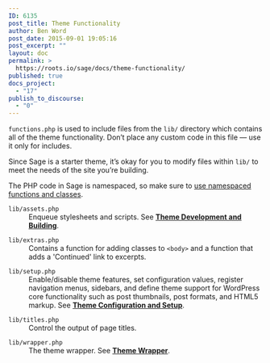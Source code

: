 ```yaml
---
ID: 6135
post_title: Theme Functionality
author: Ben Word
post_date: 2015-09-01 19:05:16
post_excerpt: ""
layout: doc
permalink: >
  https://roots.io/sage/docs/theme-functionality/
published: true
docs_project:
  - "17"
publish_to_discourse:
  - "0"
---
```

`functions.php` is used to include files from the `lib/` directory which contains all of the theme functionality. Don’t place any custom code in this file — use it only for includes. 

Since Sage is a starter theme, it’s okay for you to modify files within `lib/` to meet the needs of the site you’re building. 

The PHP code in Sage is namespaced, so make sure to [use namespaced functions and classes](https://roots.io/upping-php-requirements-in-your-wordpress-themes-and-plugins/).

<dl class="dl-horizontal">
  <dt><code>lib/assets.php</code></dt>
  <dd>Enqueue stylesheets and scripts. See <a href="/sage/docs/theme-development/"><b>Theme Development and Building</b></a>.</dd>
</dl>
<dl class="dl-horizontal">
  <dt><code>lib/extras.php</code></dt>
  <dd>Contains a function for adding classes to <code>&lt;body&gt;</code> and a function that adds a 'Continued' link to excerpts.</dd>
</dl>
<dl class="dl-horizontal">
  <dt><code>lib/setup.php</code></dt>
  <dd>Enable/disable theme features, set configuration values, register navigation menus, sidebars, and define theme support for WordPress core functionality such as post thumbnails, post formats, and HTML5 markup. See <a href="/sage/docs/theme-configuration/"><b>Theme Configuration and Setup</b></a>.</dd>
</dl>
<dl class="dl-horizontal">
  <dt><code>lib/titles.php</code></dt>
  <dd>Control the output of page titles.</dd>
</dl>
<dl class="dl-horizontal">
  <dt><code>lib/wrapper.php</code></dt>
  <dd>The theme wrapper. See <a href="/sage/docs/theme-wrapper/"><b>Theme Wrapper</b></a>.</dd>
</dl>